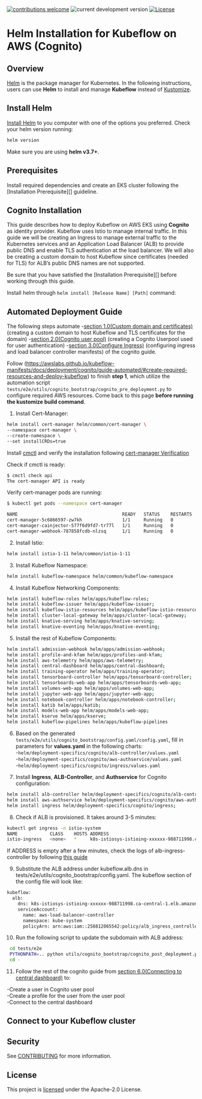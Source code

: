 [![contributions welcome](https://img.shields.io/badge/contributions-welcome-brightgreen.svg?style=flat)](https://github.com/awslabs/kubeflow-manifests/issues)
![current development version](https://img.shields.io/badge/Kubeflow-v1.5.1-green.svg?style=flat)
[![License](https://img.shields.io/badge/License-Apache_2.0-blue.svg)](./LICENSE)
# Helm Installation for Kubeflow on AWS (Cognito)

## Overview
[Helm][] is the package manager for Kubernetes. In the following instructions, users can use **Helm** to install and manage **Kubeflow** instead of [Kustomize][].

## Install Helm
[Install Helm][] to you computer with one of the options you preferred. Check your helm version running:
```bash
helm version
```
Make sure you are using **helm v3.7+**.

## Prerequisites
Install required dependencies and create an EKS cluster following the [Installation Prerequisite][] guideline. 

## Cognito Installation
This guide describes how to deploy Kubeflow on AWS EKS using **Cognito** as identity provider. Kubeflow uses Istio to manage internal traffic. In this guide we will be creating an Ingress to manage external traffic to the Kubernetes services and an Application Load Balancer (ALB) to provide public DNS and enable TLS authentication at the load balancer. We will also be creating a custom domain to host Kubeflow since certificates (needed for TLS) for ALB’s public DNS names are not supported.


Be sure that you have satisfied the [Installation Prerequisite][] before working through this guide.

Install helm through `helm install [Release Name] [Path]` command: 


## Automated Deployment Guide

The following steps automate 
        -[section 1.0(Custom domain and certificates)][] (creating a custom domain to host Kubeflow and TLS certificates for the domain)
        -[section 2.0(Cognito user pool)][] (creating a Cognito Userpool used for user authentication) -[section 3.0(Configure Ingress)][] (configuring ingress and load balancer controller manifests) of the cognito guide.

Follow (https://awslabs.github.io/kubeflow-manifests/docs/deployment/cognito/guide-automated/#create-required-resources-and-deploy-kubeflow) to finish **step 1**, which utilize the automation script `tests/e2e/utils/cognito_bootstrap/cognito_pre_deployment.py` to configure required AWS resources. Come back to this page **before running the kustomize build command**.



1. Install Cert-Manager:

```bash
helm install cert-manager helm/common/cert-manager \
--namespace cert-manager \
--create-namespace \
--set installCRDs=true
```

Install [cmctl][] and verify the installation following [cert-manager Verification][]

Check if cmctl is ready:
```bash
$ cmctl check api
The cert-manager API is ready
```

Verify cert-manager pods are running:
```bash
$ kubectl get pods --namespace cert-manager

NAME                                       READY   STATUS    RESTARTS   AGE
cert-manager-5c6866597-zw7kh               1/1     Running   0          2m
cert-manager-cainjector-577f6d9fd7-tr77l   1/1     Running   0          2m
cert-manager-webhook-787858fcdb-nlzsq      1/1     Running   0          2m
```


2. Install Istio:
```bash
helm install istio-1-11 helm/common/istio-1-11
```

3. Install Kubeflow Namespace:
```bash
helm install kubeflow-namespace helm/common/kubeflow-namespace
```

4. Install Kubeflow Networking Components:

```bash
helm install kubeflow-roles helm/apps/kubeflow-roles;
helm install kubeflow-issuer helm/apps/kubeflow-issuer;
helm install kubeflow-istio-resources helm/apps/kubeflow-istio-resources;
helm install cluster-local-gateway helm/apps/cluster-local-gateway;
helm install knative-serving helm/apps/knative-serving;
helm install knative-eventing helm/apps/knative-eventing;
```

5. Install the rest of Kubeflow Components:

```bash
helm install admission-webhook helm/apps/admission-webhook;
helm install profile-and-kfam helm/apps/profiles-and-kfam;
helm install aws-telemetry helm/apps/aws-telemetry;
helm install central-dashboard helm/apps/central-dashboard;
helm install training-operator helm/apps/training-operator;
helm install tensorboard-controller helm/apps/tensorboard-controller;
helm install tensorboards-web-app helm/apps/tensorboards-web-app;
helm install volumes-web-app helm/apps/volumes-web-app;
helm install jupyter-web-app helm/apps/jupyter-web-app;
helm install notebook-controller helm/apps/notebook-controller;
helm install katib helm/apps/katib;
helm install models-web-app helm/apps/models-web-app;
helm install kserve helm/apps/kserve;
helm install kubeflow-pipelines helm/apps/kubeflow-pipelines
```

6. Based on the generated `tests/e2e/utils/cognito_bootstrap/config.yaml/config.yaml`, fill in parameters for **values.yaml** in the following charts: \
        -`helm/deployment-specifics/cognito/alb-controller/values.yaml` \
        -`helm/deployment-specifics/cognito/aws-authservice/values.yaml` \
        -`helm/deployment-specifics/cognito/ingress/values.yaml` 

7. Install **Ingress**, **ALB-Controller**, and **Authservice** for Cognito configuration:
```bash
helm install alb-controller helm/deployment-specifics/cognito/alb-controller;
helm install aws-authservice helm/deployment-specifics/cognito/aws-authservice;
helm install ingress helm/deployment-specifics/cognito/ingress;
```

8. Check if ALB is provisioned. It takes around 3-5 minutes:
```bash
kubectl get ingress -n istio-system
NAME            CLASS    HOSTS ADDRESS                                                                 PORTS   AGE
istio-ingress   <none>   *     k8s-istiosys-istioing-xxxxxx-988711998.ca-central-1.elb.amazonaws.com   80      8s
```

If ADDRESS is empty after a few minutes, check the logs of alb-ingress-controller by following [this guide][]

9. Substitute the ALB address under kubeflow.alb.dns in tests/e2e/utils/cognito_bootstrap/config.yaml. The kubeflow section of the config file will look like:
```bash
kubeflow:
  alb:
    dns: k8s-istiosys-istioing-xxxxxx-988711998.ca-central-1.elb.amazonaws.com
    serviceAccount:
      name: aws-load-balancer-controller
      namespace: kube-system
      policyArn: arn:aws:iam::258812065542:policy/alb_ingress_controller_helm-bugbash-123456
```

10. Run the following script to update the subdomain with ALB address:
```bash
 cd tests/e2e
 PYTHONPATH=.. python utils/cognito_bootstrap/cognito_post_deployment.py
 cd -
```

11. Follow the rest of the cognito guide from [section 6.0(Connecting to central dashboard)][] to:

-Create a user in Cognito user pool \
-Create a profile for the user from the user pool \
-Connect to the central dashboard 


## Connect to your Kubeflow cluster 



## Security

See [CONTRIBUTING](CONTRIBUTING.md#security-issue-notifications) for more information.

## License

This project is [licensed](LICENSE) under the Apache-2.0 License.


[Helm]: https://helm.sh/
[Kustomize]: https://kustomize.io/
[Install Helm]: https://helm.sh/docs/intro/install/
[Prerequisite]: https://awslabs.github.io/kubeflow-manifests/docs/deployment/prerequisites/
[cert-manager Verification]: https://cert-manager.io/docs/installation/verify/#check-cert-manager-api
[cmctl]: https://cert-manager.io/docs/usage/cmctl/#installation
[section 1.0(Custom domain and certificates)]: https://awslabs.github.io/kubeflow-manifests/docs/deployment/cognito/guide/#10-custom-domain-and-certificates
[section 2.0(Cognito user pool)]: https://awslabs.github.io/kubeflow-manifests/docs/deployment/cognito/guide/#20-cognito-user-pool
[section 3.0(Configure Ingress)]: https://awslabs.github.io/kubeflow-manifests/docs/deployment/cognito/guide/#30-configure-ingress
[this guide]:https://awslabs.github.io/kubeflow-manifests/docs/troubleshooting-aws/#alb-fails-to-provision
[section 6.0(Connecting to central dashboard)]:https://awslabs.github.io/kubeflow-manifests/docs/deployment/cognito/guide/#60-connecting-to-central-dashboard